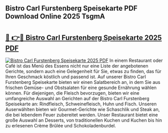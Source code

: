 ## Bistro Carl Furstenberg Speisekarte PDF Download Online 2025 TsgmA

# <h2><a href="http://gcaee2o.nevu.top/?p=Bistro+Carl+Furstenberg+Speisekarte">🔗 👉🔴 Bistro Carl Furstenberg Speisekarte 2025 PDF</a></h2>

[![Bistro Carl Furstenberg Speisekarte 2025 PDF](https://i.imgur.com/dBaPXMq.png)](http://gcaee2o.nevu.top/?p=Bistro+Carl+Furstenberg+Speisekarte)
In einem Restaurant oder Café ist das Menü des Essens nicht nur eine Liste der angebotenen Gerichte, sondern auch eine Gelegenheit für Sie, etwas zu finden, das für Ihren Geschmack köstlich und passend ist. Auf unserer Bistro Carl Furstenberg Speisekarte bieten wir einen Salatbereich an, in dem Sie aus frischen Gemüse- und Obstsalaten für eine gesunde Ernährung wählen können. Für diejenigen, die Fleisch bevorzugen, bieten wir eine umfangreiche Auswahl an Gerichten auf der Bistro Carl Furstenberg Speisekarte an: Rindfleisch, Schweinefleisch, Huhn und Fisch. Unseren Auserwählten bieten wir Gourmet-Gerichte wie Schaschlik und Steak an, die bei lebendem Feuer zubereitet werden. Unser Restaurant bietet eine große Auswahl an Desserts, von traditionellen Kuchen und Kuchen bis hin zu erlesenen Crème Brûlée und Schokoladenburdel.
